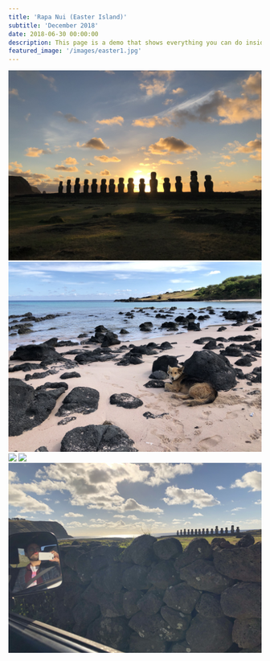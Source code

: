 ```yaml
---
title: 'Rapa Nui (Easter Island)'
subtitle: 'December 2018'
date: 2018-06-30 00:00:00
description: This page is a demo that shows everything you can do inside portfolio and blog posts.
featured_image: '/images/easter1.jpg'
---
```


<div class="gallery" data-columns="3">
	<img src="/images/easter1.jpg">
	<img src="/images/easter2.jpg">
	<img src="/images/easter3.JPG">
	<img src="/images/easter4.jpg">
	<img src="/images/easter5.jpg">
</div>